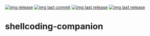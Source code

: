 [![img release](https://img.shields.io/github/commit-activity/m/Ooggle/shellcoding-companion.svg?sanitize=true&color=blue)](#)
[![img last commit](https://img.shields.io/github/last-commit/Ooggle/shellcoding-companion.svg)](#)
[![img last release](https://img.shields.io/github/release/Ooggle/shellcoding-companion.svg?color=red)](#)
[![img last release](https://img.shields.io/twitter/follow/Ooggle_.svg?style=social)](https://twitter.com/Ooggule)

# shellcoding-companion
